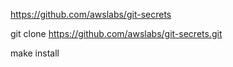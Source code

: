 https://github.com/awslabs/git-secrets

git clone https://github.com/awslabs/git-secrets.git

make install

